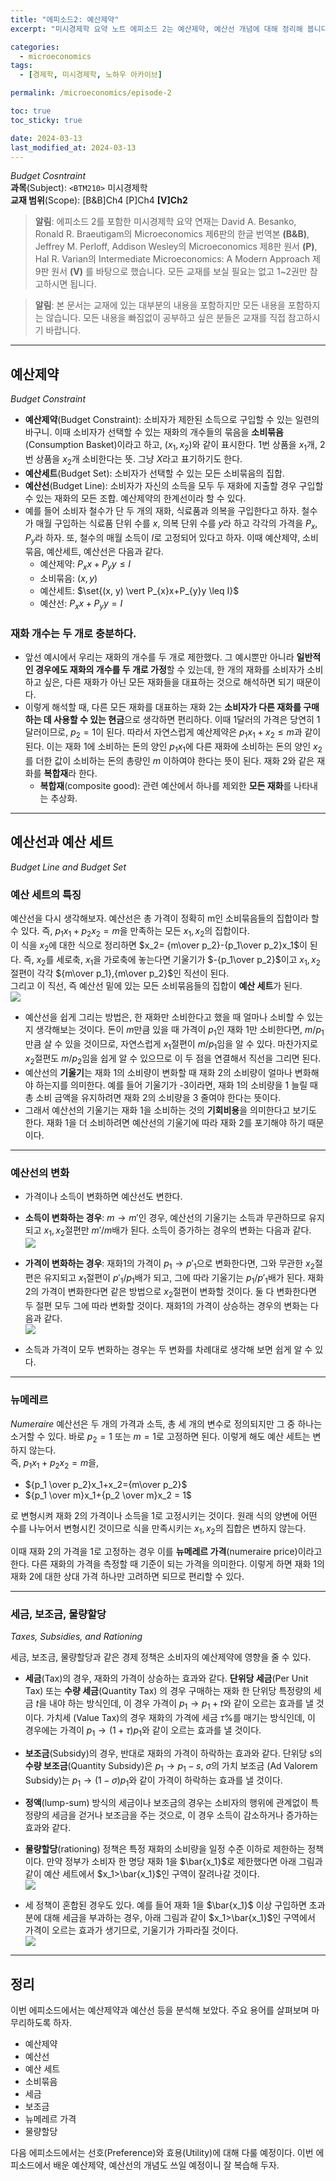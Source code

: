 ```yaml
---
title: "에피소드2: 예산제약"
excerpt: "미시경제학 요약 노트 에피소드 2는 예산제약, 예산선 개념에 대해 정리해 봅니다."

categories:
  - microeconomics
tags:
  - [경제학, 미시경제학, 노하우 아카이브]

permalink: /microeconomics/episode-2

toc: true
toc_sticky: true

date: 2024-03-13
last_modified_at: 2024-03-13
---
```



*Budget Cosntraint*  
**과목**(Subject): `<BTM210>` 미시경제학  
**교재 범위**(Scope): [B&B]Ch4 [P]Ch4 **[V]Ch2**
  
  >**알림**: 에피소드 2를 포함한 미시경제학 요약 연재는 David A. Besanko, Ronald R. Braeutigam의 Microeconomics 제6판의 한글 번역본 **(B&B)**, Jeffrey M. Perloff, Addison Wesley의 Microeconomics 제8판 원서 **(P)**, Hal R. Varian의 Intermediate Microeconomics: A Modern Approach 제9판 원서 **(V)** 를 바탕으로 했습니다. 모든 교재를 보실 필요는 없고 1~2권만 참고하시면 됩니다.  
  
  >**알림**: 본 문서는 교재에 있는 대부분의 내용을 포함하지만 모든 내용을 포함하지는 않습니다. 모든 내용을 빠짐없이 공부하고 싶은 분들은 교재를 직접 참고하시기 바랍니다.
  
___
## 예산제약
*Budget Constraint*

* **예산제약**(Budget Constraint): 소비자가 제한된 소득으로 구입할 수 있는 일련의 바구니. 이때 소비자가 선택할 수 있는 재화의 개수들의 묶음을 **소비묶음** (Consumption Basket)이라고 하고, $(x_{1},x_{2})$와 같이 표시한다. 1번 상품을 $x_1$개, 2번 상품을 $x_2$개 소비한다는 뜻. 그냥 $X$라고 표기하기도 한다.
* **예산세트**(Budget Set): 소비자가 선택할 수 있는 모든 소비묶음의 집합.
* **예산선**(Budget Line): 소비자가 자신의 소득을 모두 두 재화에 지출할 경우 구입할 수 있는 재화의 모든 조합. 예산제약의 한계선이라 할 수 있다.
* 예를 들어 소비자 철수가 단 두 개의 재화, 식료품과 의복을 구입한다고 하자. 철수가 매월 구입하는 식료품 단위 수를 $x$, 의복 단위 수를 $y$라 하고 각각의 가격을 $P_x$, $P_y$라 하자. 또, 철수의 매월 소득이 $I$로 고정되어 있다고 하자. 이때 예산제약, 소비묶음, 예산세트, 예산선은 다음과 같다.
  * 예산제약: $P_{x}x+P_{y}y \leq I$  
  * 소비묶음: $(x, y)$  
  * 예산세트: $\set{(x, y) \vert P_{x}x+P_{y}y \leq I}$  
  * 예산선: $P_{x}x+P_{y}y=I$  

### 재화 개수는 두 개로 충분하다.
* 앞선 예시에서 우리는 재화의 개수를 두 개로 제한했다. 그 예시뿐만 아니라 **일반적인 경우에도 재화의 개수를 두 개로 가정**할 수 있는데, 한 개의 재화를 소비자가 소비하고 싶은, 다른 재화가 아닌 모든 재화들을 대표하는 것으로 해석하면 되기 때문이다.
* 이렇게 해석할 때, 다른 모든 재화를 대표하는 재화 2는 **소비자가 다른 재화를 구매하는 데 사용할 수 있는 현금**으로 생각하면 편리하다. 이때 1달러의 가격은 당연히 1달러이므로, $p_2=1$이 된다. 따라서 자연스럽게 예산제약은 $p_1x_1+x_2\leq m$과 같이 된다. 이는 재화 1에 소비하는 돈의 양인 $p_1x_1$에 다른 재화에 소비하는 돈의 양인 $x_2$를 더한 값이 소비하는 돈의 총량인 $m$ 이하여야 한다는 뜻이 된다. 재화 2와 같은 재화를 **복합재**라 한다. 
  * **복합재**(composite good): 관련 예산에서 하나를 제외한 **모든 재화**를 나타내는 추상화.  
___  

## 예산선과 예산 세트
*Budget Line and Budget Set*

### 예산 세트의 특징
예산선을 다시 생각해보자. 예산선은 총 가격이 정확히 m인 소비묶음들의 집합이라 할 수 있다. 즉, $p_1x_1+p_2x_2=m$을 만족하는 모든 $x_1,x_2$의 집합이다.  
이 식을 $x_2$에 대한 식으로 정리하면 $x_2= {m\over p_2}-{p_1\over p_2}x_1$이 된다. 즉, $x_2$를 세로축, $x_1$을 가로축에 놓는다면 기울기가 $-{p_1\over p_2}$이고 $x_1, x_2$절편이 각각 ${m\over p_1},{m\over p_2}$인 직선이 된다.  
그리고 이 직선, 즉 예산선 밑에 있는 모든 소비묶음들의 집합이 **예산 세트**가 된다.  
![](https://velog.velcdn.com/images/kplers/post/d6d437f3-324a-4675-a179-f56ffd1b52fb/image.png)

* 예산선을 쉽게 그리는 방법은, 한 재화만 소비한다고 했을 때 얼마나 소비할 수 있는지 생각해보는 것이다. 돈이 $m$만큼 있을 때 가격이 $p_1$인 재화 1만 소비한다면, $m/p_1$만큼 살 수 있을 것이므로, 자연스럽게 $x_1$절편이 $m/p_1$임을 알 수 있다. 마찬가지로 $x_2$절편도 $m/p_2$임을 쉽게 알 수 있으므로 이 두 점을 연결해서 직선을 그리면 된다.
* 예산선의 **기울기**는 재화 1의 소비량이 변화할 때 재화 2의 소비량이 얼마나 변화해야 하는지를 의미한다. 예를 들어 기울기가 -3이라면, 재화 1의 소비량을 1 늘릴 때 총 소비 금액을 유지하려면 재화 2의 소비량을 3 줄여야 한다는 뜻이다.
* 그래서 예산선의 기울기는 재화 1을 소비하는 것의 **기회비용**을 의미한다고 보기도 한다. 재화 1을 더 소비하려면 예산선의 기울기에 따라 재화 2를 포기해야 하기 때문이다.  
  
___  
### 예산선의 변화
* 가격이나 소득이 변화하면 예산선도 변한다.
* **소득이 변화하는 경우**: $m\rightarrow m'$인 경우, 예산선의 기울기는 소득과 무관하므로 유지되고 $x_1, x_2$절편만 $m'/m$배가 된다. 소득이 증가하는 경우의 변화는 다음과 같다.  
![](https://velog.velcdn.com/images/kplers/post/ee9c2ae3-8b7a-4672-b5ff-931173b7d7a3/image.png)

* **가격이 변화하는 경우**: 재화1의 가격이 $p_1 \rightarrow p'_1$으로 변화한다면, 그와 무관한 $x_2$절편은 유지되고 $x_1$절편이 $p'_1/p_1$배가 되고, 그에 따라 기울기는 $p_1/p'_1$배가 된다. 재화2의 가격이 변화한다면 같은 방법으로 $x_2$절편이 변화할 것이다. 둘 다 변화한다면 두 절편 모두 그에 따라 변화할 것이다. 재화1의 가격이 상승하는 경우의 변화는 다음과 같다.  
![](https://velog.velcdn.com/images/kplers/post/87b2b437-1cb6-484b-a26b-cbaf9a2f7a10/image.png)

* 소득과 가격이 모두 변화하는 경우는 두 변화를 차례대로 생각해 보면 쉽게 알 수 있다.  
  
___  
### 뉴메레르
*Numeraire*
예산선은 두 개의 가격과 소득, 총 세 개의 변수로 정의되지만 그 중 하나는 소거할 수 있다. 바로 $p_2=1$ 또는 $m=1$로 고정하면 된다. 이렇게 해도 예산 세트는 변하지 않는다.  
즉, $p_1x_1+p_2x_2=m$을,
* ${p_1 \over p_2}x_1+x_2={m\over p_2}$
* ${p_1 \over m}x_1+{p_2 \over m}x_2 = 1$  
  
로 변형시켜 재화 2의 가격이나 소득을 1로 고정시키는 것이다. 원래 식의 양변에 어떤 수를 나누어서 변형시킨 것이므로 식을 만족시키는 $x_1, x_2$의 집합은 변하지 않는다.  

이때 재화 2의 가격을 1로 고정하는 경우 이를 **뉴메레르 가격**(numeraire price)이라고 한다. 다른 재화의 가격을 측정할 때 기준이 되는 가격을 의미한다. 이렇게 하면 재화 1의 재화 2에 대한 상대 가격 하나만 고려하면 되므로 편리할 수 있다.  

___  
### 세금, 보조금, 물량할당
*Taxes, Subsidies, and Rationing*

세금, 보조금, 물량할당과 같은 경제 정책은 소비자의 예산제약에 영향을 줄 수 있다.  
* **세금**(Tax)의 경우, 재화의 가격이 상승하는 효과와 같다. **단위당 세금**(Per Unit Tax) 또는 **수량 세금**(Quantity Tax) 의 경우 구매하는 재화 한 단위당 특정량의 세금 $t$을 내야 하는 방식인데, 이 경우 가격이 $p_1 \rightarrow p_1+t$와 같이 오르는 효과를 낼 것이다. 가치세 (Value Tax)의 경우 재화의 가격에 세금 $\tau$%를 매기는 방식인데, 이 경우에는 가격이 $p_1 \rightarrow (1+\tau)p_1$와 같이 오르는 효과를 낼 것이다.
* **보조금**(Subsidy)의 경우, 반대로 재화의 가격이 하락하는 효과와 같다. 단위당 s의 **수량 보조금**(Quantity Subsidy)은 $p_1 \rightarrow p_1-s$, $\sigma$의 가치 보조금 (Ad Valorem Subsidy)는 $p_1 \rightarrow (1-\sigma)p_1$와 같이 가격이 하락하는 효과를 낼 것이다.
* **정액**(lump-sum) 방식의 세금이나 보조금의 경우는 소비자의 행위에 관계없이 특정량의 세금을 걷거나 보조금을 주는 것으로, 이 경우 소득이 감소하거나 증가하는 효과와 같다.
* **물량할당**(rationing) 정책은 특정 재화의 소비량을 일정 수준 이하로 제한하는 정책이다. 만약 정부가 소비자 한 명당 재화 1을 $\bar{x_1}$로 제한했다면 아래 그림과 같이 예산 세트에서 $x_1>\bar{x_1}$인 구역이 잘려나갈 것이다.  
![](https://velog.velcdn.com/images/kplers/post/3f3dcfc7-363a-4fe2-abc1-7f1f031b1c48/image.png)

* 세 정책이 혼합된 경우도 있다. 예를 들어 재화 1을 $\bar{x_1}$ 이상 구입하면 초과분에 대해 세금을 부과하는 경우, 아래 그림과 같이 $x_1>\bar{x_1}$인 구역에서 가격이 오르는 효과가 생기므로, 기울기가 가파라질 것이다.  
![](https://velog.velcdn.com/images/kplers/post/e479575c-39f1-47d8-ba2f-8dc512a0f44d/image.png)


  
___  

## 정리
이번 에피소드에서는 예산제약과 예산선 등을 분석해 보았다. 주요 용어를 살펴보며 마무리하도록 하자. 
* 예산제약
* 예산선
* 예산 세트
* 소비묶음
* 세금
* 보조금
* 뉴메레르 가격
* 물량할당
  
  
다음 에피소드에서는 선호(Preference)와 효용(Utility)에 대해 다룰 예정이다. 이번 에피소드에서 배운 예산제약, 예산선의 개념도 쓰일 예정이니 잘 복습해 두자.


